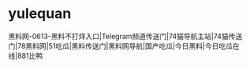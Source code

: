 # yulequan
黑料网-0613-黑料不打烊入口|Telegram频道传送门|74猫导航主站|74猫传送门|78黑料网|51吃瓜|黑料传送门|黑料网导航|国产吃瓜|今日黑料|今日吃瓜在线|881比鸭
